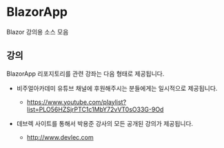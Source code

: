 # BlazorApp
Blazor 강의용 소스 모음


## 강의

BlazorApp 리포지토리를 관련 강좌는 다음 형태로 제공됩니다.


* 비주얼아카데미 유튜브 채널에 후원해주시는 분들에게는 일시적으로 제공됩니다.

    * https://www.youtube.com/playlist?list=PLO56HZSjrPTC1c1MbY72vVT0sO33G-9Od

* 데브렉 사이트를 통해서 박용준 강사의 모든 공개된 강의가 제공됩니다.

    * http://www.devlec.com
    

